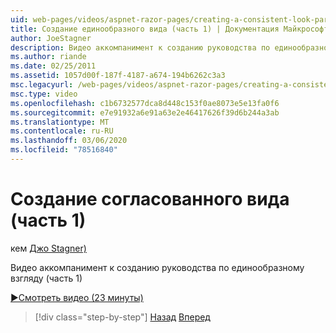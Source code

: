 ```yaml
---
uid: web-pages/videos/aspnet-razor-pages/creating-a-consistent-look-part-1
title: Создание единообразного вида (часть 1) | Документация Майкрософт
author: JoeStagner
description: Видео аккомпанимент к созданию руководства по единообразному взгляду (часть 1)
ms.author: riande
ms.date: 02/25/2011
ms.assetid: 1057d00f-187f-4187-a674-194b6262c3a3
msc.legacyurl: /web-pages/videos/aspnet-razor-pages/creating-a-consistent-look-part-1
msc.type: video
ms.openlocfilehash: c1b6732577dca8d448c153f0ae8073e5e13fa0f6
ms.sourcegitcommit: e7e91932a6e91a63e2e46417626f39d6b244a3ab
ms.translationtype: MT
ms.contentlocale: ru-RU
ms.lasthandoff: 03/06/2020
ms.locfileid: "78516840"
---
```

# <a name="creating-a-consistent-look-part-1"></a>Создание согласованного вида (часть 1)

кем [Джо Stagner)](https://github.com/JoeStagner)

Видео аккомпанимент к созданию руководства по единообразному взгляду (часть 1)

[&#9654;Смотреть видео (23 минуты)](https://channel9.msdn.com/Blogs/ASP-NET-Site-Videos/creating-a-consistent-look-(part-1))

> [!div class="step-by-step"]
> [Назад](introduction-to-aspnet-web-programming-using-the-razor-syntax.md)
> [Вперед](creating-a-consistent-look-part-2.md)

